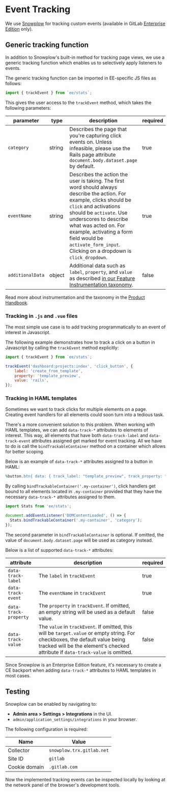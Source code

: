 # Event Tracking

We use [Snowplow](https://github.com/snowplow/snowplow) for tracking custom events (available in GitLab [Enterprise Edition](https://about.gitlab.com/pricing/) only).

## Generic tracking function

In addition to Snowplow's built-in method for tracking page views, we use a generic tracking function which enables us to selectively apply listeners to events.

The generic tracking function can be imported in EE-specific JS files as follows:

```javascript
import { trackEvent } from `ee/stats`;
```

This gives the user access to the `trackEvent` method, which takes the following parameters:

| parameter        | type   | description                                                                                                                                                                                                                                                                                                                            | required |
| ---------------- | ------ | -------------------------------------------------------------------------------------------------------------------------------------------------------------------------------------------------------------------------------------------------------------------------------------------------------------------------------------- | -------- |
| `category`       | string | Describes the page that you're capturing click events on. Unless infeasible, please use the Rails page attribute `document.body.dataset.page` by default.                                                                                                                                                                              | true     |
| `eventName`      | string | Describes the action the user is taking. The first word should always describe the action. For example, clicks should be `click` and activations should be `activate`. Use underscores to describe what was acted on. For example, activating a form field would be `activate_form_input`. Clicking on a dropdown is `click_dropdown`. | true     |
| `additionalData` | object | Additional data such as `label`, `property`, and `value` as described [in our Feature Instrumentation taxonomy](https://about.gitlab.com/handbook/product/feature-instrumentation/#taxonomy).                                                                                                                                          | false    |

Read more about instrumentation and the taxonomy in the [Product Handbook](https://about.gitlab.com/handbook/product/feature-instrumentation).

### Tracking in `.js` and `.vue` files

The most simple use case is to add tracking programmatically to an event of interest in Javascript.

The following example demonstrates how to track a click on a button in Javascript by calling the `trackEvent` method explicitly:

```javascript
import { trackEvent } from `ee/stats`;

trackEvent('dashboard:projects:index', 'click_button', {
    label: 'create_from_template',
    property: 'template_preview',
    value: 'rails',
});
```

### Tracking in HAML templates

Sometimes we want to track clicks for multiple elements on a page. Creating event handlers for all elements could soon turn into a tedious task.

There's a more convenient solution to this problem. When working with HAML templates, we can add `data-track-*` attributes to elements of interest. This way, all elements that have both `data-track-label` and `data-track-event` attributes assigned get marked for event tracking. All we have to do is call the `bindTrackableContainer` method on a container which allows for better scoping.

Below is an example of `data-track-*` attributes assigned to a button in HAML:

```ruby
%button.btn{ data: { track_label: "template_preview", track_property: "my-template", track_event: "click_button", track_value: "" } }
```

By calling `bindTrackableContainer('.my-container')`, click handlers get bound to all elements located in `.my-container` provided that they have the necessary `data-track-*` attributes assigned to them.

```javascript
import Stats from 'ee/stats';

document.addEventListener('DOMContentLoaded', () => {
  Stats.bindTrackableContainer('.my-container', 'category');
});
```

The second parameter in `bindTrackableContainer` is optional. If omitted, the value of `document.body.dataset.page` will be used as category instead.

Below is a list of supported `data-track-*` attributes:

| attribute             | description                                                                                                                                                                                                     | required |
| --------------------- | --------------------------------------------------------------------------------------------------------------------------------------------------------------------------------------------------------------- | -------- |
| `data-track-label`    | The `label` in `trackEvent`                                                                                                                                                                                     | true     |
| `data-track-event`    | The `eventName` in `trackEvent`                                                                                                                                                                                 | true     |
| `data-track-property` | The `property` in `trackEvent`. If omitted, an empty string will be used as a default value.                                                                                                                    | false    |
| `data-track-value`    | The `value` in `trackEvent`. If omitted, this will be `target.value` or empty string. For checkboxes, the default value being tracked will be the element's checked attribute if `data-track-value` is omitted. | false    |

Since Snowplow is an Enterprise Edition feature, it's necessary to create a CE backport when adding `data-track-*` attributes to HAML templates in most cases.

## Testing

Snowplow can be enabled by navigating to:

- **Admin area > Settings > Integrations** in the UI.
- `admin/application_settings/integrations` in your browser.

The following configuration is required:

| Name          | Value                     |
| ------------- | ------------------------- |
| Collector     | `snowplow.trx.gitlab.net` |
| Site ID       | `gitlab`                  |
| Cookie domain | `.gitlab.com`             |

Now the implemented tracking events can be inspected locally by looking at the network panel of the browser's development tools.

